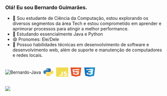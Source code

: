 ### Olá! Eu sou Bernardo Guimarães.

- 🔭 Sou estudante de Ciência da Computação, estou explorando os diversos segmentos da área Tech
  e estou comprometido em aprender e aprimorar processos para atingir a melhor performance.
- 🌱 Estudando essencialmente Java e Python
- 😄 Pronomes: Ele/Dele
- 📝 Possuo habilidades técnicas em desenvolvimento de software e desenvolvimento web, além de
  suporte e manutenção de computadores e redes locais.

<div style="display: inline_block"><br>
  <img align="center" alt="Bernardo-Java" height="33" width="44" src="https://cdn.jsdelivr.net/gh/devicons/devicon@latest/icons/java/java-original.svg" />
  <img align="center" alt="Bernardo-Python" height="30" width="40" src="https://raw.githubusercontent.com/devicons/devicon/master/icons/python/python-original.svg">
  <img align="center" alt="Bernardo-Js" height="30" width="40" src="https://raw.githubusercontent.com/devicons/devicon/master/icons/javascript/javascript-plain.svg">
  <img align="center" alt="Bernardo-HTML" height="30" width="40" src="https://raw.githubusercontent.com/devicons/devicon/master/icons/html5/html5-original.svg">
  <img align="center" alt="Bernardo-CSS" height="30" width="40" src="https://raw.githubusercontent.com/devicons/devicon/master/icons/css3/css3-original.svg">
</div>

##

<div>
  <a href="https://www.linkedin.com/in/bernardo-guimar%C3%A3es-72733426a/" target="_blank"><img src="https://img.shields.io/badge/-LinkedIn-%230077B5?style=for-the-badge&logo=linkedin&logoColor=white" target="_blank"></a> 
</div>
